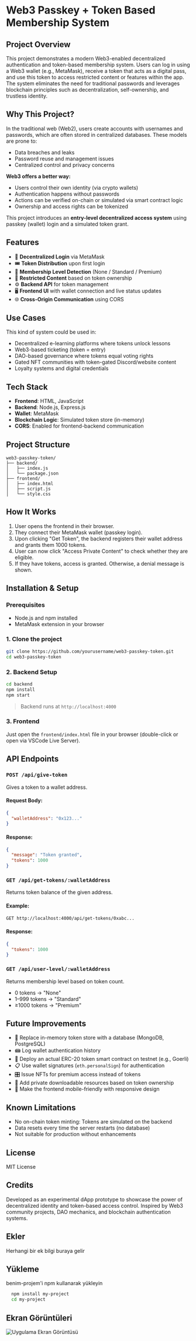 # Web3 Passkey + Token Based Membership System

## Project Overview

This project demonstrates a modern Web3-enabled decentralized authentication and token-based membership system. Users can log in using a Web3 wallet (e.g., MetaMask), receive a token that acts as a digital pass, and use this token to access restricted content or features within the app. The system eliminates the need for traditional passwords and leverages blockchain principles such as decentralization, self-ownership, and trustless identity.

## Why This Project?

In the traditional web (Web2), users create accounts with usernames and passwords, which are often stored in centralized databases. These models are prone to:

* Data breaches and leaks
* Password reuse and management issues
* Centralized control and privacy concerns

**Web3 offers a better way:**

* Users control their own identity (via crypto wallets)
* Authentication happens without passwords
* Actions can be verified on-chain or simulated via smart contract logic
* Ownership and access rights can be tokenized

This project introduces an **entry-level decentralized access system** using passkey (wallet) login and a simulated token grant.

## Features

* 🔐 **Decentralized Login** via MetaMask
* 🎟️ **Token Distribution** upon first login
* 🧪 **Membership Level Detection** (None / Standard / Premium)
* 🚫 **Restricted Content** based on token ownership
* ⚙️ **Backend API** for token management
* 🖥️ **Frontend UI** with wallet connection and live status updates
* 🌐 **Cross-Origin Communication** using CORS

## Use Cases

This kind of system could be used in:

* Decentralized e-learning platforms where tokens unlock lessons
* Web3-based ticketing (token = entry)
* DAO-based governance where tokens equal voting rights
* Gated NFT communities with token-gated Discord/website content
* Loyalty systems and digital credentials

## Tech Stack

* **Frontend**: HTML, JavaScript
* **Backend**: Node.js, Express.js
* **Wallet**: MetaMask
* **Blockchain Logic**: Simulated token store (in-memory)
* **CORS**: Enabled for frontend-backend communication

## Project Structure

```
web3-passkey-token/
├── backend/
│   ├── index.js
│   └── package.json
├── frontend/
│   ├── index.html
│   ├── script.js
│   └── style.css
```

## How It Works

1. User opens the frontend in their browser.
2. They connect their MetaMask wallet (passkey login).
3. Upon clicking "Get Token", the backend registers their wallet address and grants them 1000 tokens.
4. User can now click "Access Private Content" to check whether they are eligible.
5. If they have tokens, access is granted. Otherwise, a denial message is shown.

## Installation & Setup

### Prerequisites

* Node.js and npm installed
* MetaMask extension in your browser

### 1. Clone the project

```bash
git clone https://github.com/yourusername/web3-passkey-token.git
cd web3-passkey-token
```

### 2. Backend Setup

```bash
cd backend
npm install
npm start
```

> Backend runs at `http://localhost:4000`

### 3. Frontend

Just open the `frontend/index.html` file in your browser (double-click or open via VSCode Live Server).

## API Endpoints

### `POST /api/give-token`

Gives a token to a wallet address.

#### Request Body:

```json
{
  "walletAddress": "0x123..."
}
```

#### Response:

```json
{
  "message": "Token granted",
  "tokens": 1000
}
```

### `GET /api/get-tokens/:walletAddress`

Returns token balance of the given address.

#### Example:

```bash
GET http://localhost:4000/api/get-tokens/0xabc...
```

#### Response:

```json
{
  "tokens": 1000
}
```

### `GET /api/user-level/:walletAddress`

Returns membership level based on token count.

* 0 tokens → "None"
* 1–999 tokens → "Standard"
* ≥1000 tokens → "Premium"

## Future Improvements

* 🧠 Replace in-memory token store with a database (MongoDB, PostgreSQL)
* 📾 Log wallet authentication history
* 🪹 Deploy an actual ERC-20 token smart contract on testnet (e.g., Goerli)
* 📋 Use wallet signatures (`eth.personalSign`) for authentication
* 🎛 Issue NFTs for premium access instead of tokens
* 📁 Add private downloadable resources based on token ownership
* 📲 Make the frontend mobile-friendly with responsive design

## Known Limitations

* No on-chain token minting: Tokens are simulated on the backend
* Data resets every time the server restarts (no database)
* Not suitable for production without enhancements

## License

MIT License

## Credits

Developed as an experimental dApp prototype to showcase the power of decentralized identity and token-based access control. Inspired by Web3 community projects, DAO mechanics, and blockchain authentication systems.

## Ekler

Herhangi bir ek bilgi buraya gelir

  
## Yükleme 

benim-projem'i npm kullanarak yükleyin

```bash 
  npm install my-project
  cd my-project
```
    
## Ekran Görüntüleri

![Uygulama Ekran Görüntüsü](https://via.placeholder.com/468x300?text=App+Screenshot+Here)

  
